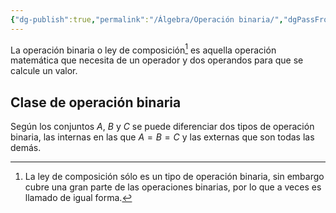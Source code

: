 ```yaml
---
{"dg-publish":true,"permalink":"/Álgebra/Operación binaria/","dgPassFrontmatter":true}
---
```


La operación binaria o ley de composición[^1] es aquella operación matemática que necesita de un operador y dos operandos para que se calcule un valor.

## Clase de operación binaria
Según los conjuntos $A$, $B$ y $C$ se puede diferenciar dos tipos de operación binaria, las internas en las que $A=B=C$ y las externas que son todas las demás.

[^1]: La ley de composición sólo es un tipo de operación binaria, sin embargo cubre una gran parte de las operaciones binarias, por lo que a veces es llamado de igual forma.